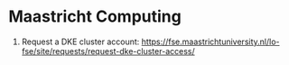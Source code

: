 # Maastricht Computing

1. Request a DKE cluster account: https://fse.maastrichtuniversity.nl/lo-fse/site/requests/request-dke-cluster-access/
